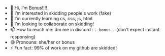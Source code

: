 - 👋 Hi, I’m Bonus!!!!
- 👀 I’m interested in skidding people's work (fake)
- 🌱 I’m currently learning cs, css, js, html
- 💞️ I’m looking to collaborate on skidding!
- 📫 How to reach me: dm me in discord : `._bonus_.` (don't expect instant responsing)
- 😄 Pronouns: she/her or bonus
- ⚡ Fun fact: 99% of work on my github are skidded!
